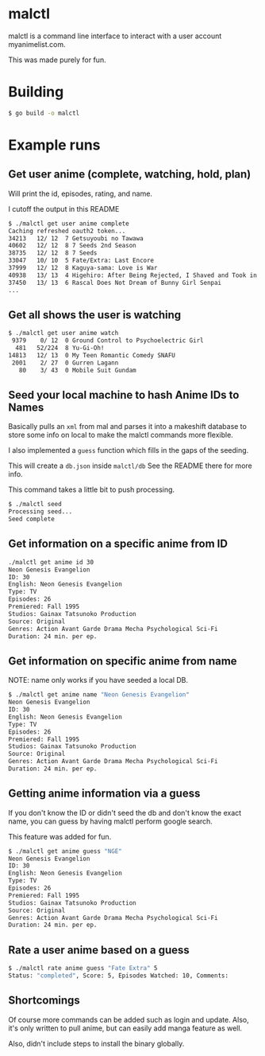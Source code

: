 # malctl
malctl is a command line interface to interact with a user account myanimelist.com.

This was made purely for fun.

# Building
```sh
$ go build -o malctl
```

# Example runs

## Get user anime (complete, watching, hold, plan)
Will print the id, episodes, rating, and name.

I cutoff the output in this README
```sh
$ ./malctl get user anime complete
Caching refreshed oauth2 token...
34213   12/ 12  7 Getsuyoubi no Tawawa
40602   12/ 12  8 7 Seeds 2nd Season
38735   12/ 12  8 7 Seeds
33047   10/ 10  5 Fate/Extra: Last Encore
37999   12/ 12  8 Kaguya-sama: Love is War
40938   13/ 13  4 Higehiro: After Being Rejected, I Shaved and Took in a High School Runaway
37450   13/ 13  6 Rascal Does Not Dream of Bunny Girl Senpai
...
```

## Get all shows the user is watching
```sh
$ ./malctl get user anime watch
 9379    0/ 12  0 Ground Control to Psychoelectric Girl
  481   52/224  8 Yu-Gi-Oh!
14813   12/ 13  0 My Teen Romantic Comedy SNAFU
 2001    2/ 27  0 Gurren Lagann
   80    3/ 43  0 Mobile Suit Gundam
```

## Seed your local machine to hash Anime IDs to Names
Basically pulls an `xml` from mal and parses it into a makeshift database to store some info on local to make the malctl commands more flexible.

I also implemented a `guess` function which fills in the gaps of the seeding.

This will create a `db.json` inside `malctl/db`
See the README there for more info.

This command takes a little bit to push processing.
```sh
$ ./malctl seed
Processing seed...
Seed complete
```


## Get information on a specific anime from ID
```sh
./malctl get anime id 30                       
Neon Genesis Evangelion
ID: 30
English: Neon Genesis Evangelion
Type: TV
Episodes: 26
Premiered: Fall 1995
Studios: Gainax Tatsunoko Production
Source: Original
Genres: Action Avant Garde Drama Mecha Psychological Sci-Fi
Duration: 24 min. per ep.
```

## Get information on specific anime from name
NOTE: name only works if you have seeded a local DB.
```sh
$ ./malctl get anime name "Neon Genesis Evangelion"
Neon Genesis Evangelion
ID: 30
English: Neon Genesis Evangelion
Type: TV
Episodes: 26
Premiered: Fall 1995
Studios: Gainax Tatsunoko Production
Source: Original
Genres: Action Avant Garde Drama Mecha Psychological Sci-Fi
Duration: 24 min. per ep.
```

## Getting anime information via a guess
If you don't know the ID or didn't seed the db and don't know the exact name, you can guess by having malctl perform google search.

This feature was added for fun.
```sh
$ ./malctl get anime guess "NGE"
Neon Genesis Evangelion
ID: 30
English: Neon Genesis Evangelion
Type: TV
Episodes: 26
Premiered: Fall 1995
Studios: Gainax Tatsunoko Production
Source: Original
Genres: Action Avant Garde Drama Mecha Psychological Sci-Fi
Duration: 24 min. per ep.
```


## Rate a user anime based on a guess
```sh
$ ./malctl rate anime guess "Fate Extra" 5
Status: "completed", Score: 5, Episodes Watched: 10, Comments:
```


## Shortcomings
Of course more commands can be added such as login and update.
Also, it's only written to pull anime, but can easily add manga feature as well.

Also, didn't include steps to install the binary globally.
